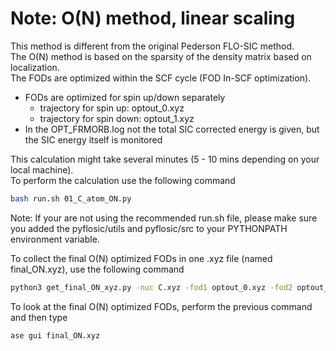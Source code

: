 # Note: O(N) method, linear scaling 

This method is different from the original Pederson FLO-SIC method.  
The O(N) method is based on the sparsity of the density matrix based on localization.   
The FODs are optimized within the SCF cycle (FOD In-SCF optimization).   

* FODs are optimized for spin up/down separately
  * trajectory for spin up:   optout_0.xyz
  * trajectory for spin down: optout_1.xyz 
* In the OPT_FRMORB.log not the total SIC corrected energy is given, but the SIC energy 
itself is monitored 


This calculation might take several minutes (5 - 10 mins depending on your local machine).   
To perform the calculation use the following command

```bash 
bash run.sh 01_C_atom_ON.py
```
Note: If your are not using the recommended run.sh file, please make sure you added 
the pyflosic/utils and pyflosic/src to your PYTHONPATH environment variable. 

To collect the final O(N) optimized FODs in one .xyz file (named final_ON.xyz), use the following command 
```bash
python3 get_final_ON_xyz.py -nuc C.xyz -fod1 optout_0.xyz -fod2 optout_1.xyz 
```
To look at the final O(N) optimized FODs, perform the previous command and then type
```bash
ase gui final_ON.xyz
```
